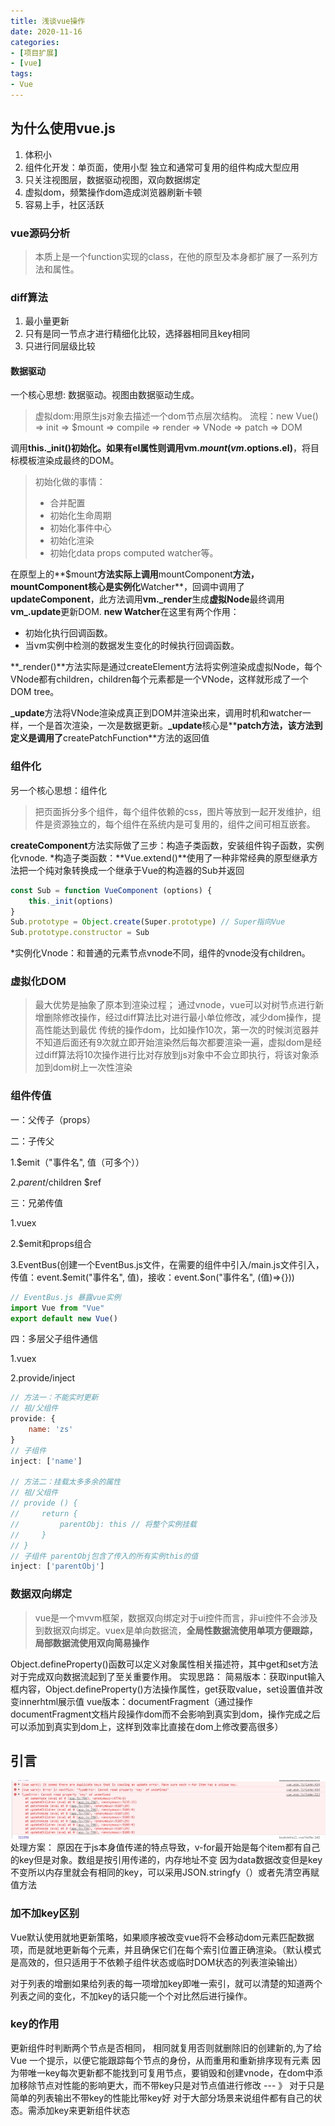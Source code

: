 ```yaml
---
title: 浅谈vue操作
date: 2020-11-16
categories: 
- [项目扩展]
- [vue]
tags:
- Vue
---
```

## 为什么使用vue.js

1. 体积小
2. 组件化开发：单页面，使用小型 独立和通常可复用的组件构成大型应用
3. 只关注视图层，数据驱动视图，双向数据绑定
4. 虚拟dom，频繁操作dom造成浏览器刷新卡顿
5. 容易上手，社区活跃

### vue源码分析

> 本质上是一个function实现的class，在他的原型及本身都扩展了一系列方法和属性。

### diff算法
1. 最小量更新
2. 只有是同一节点才进行精细化比较，选择器相同且key相同
3. 只进行同层级比较


#### 数据驱动

一个核心思想: 数据驱动。视图由数据驱动生成。

> 虚拟dom:用原生js对象去描述一个dom节点层次结构。
> 流程：new Vue() => init => $mount => compile => render => VNode => patch => DOM

调用**this._init()**初始化。如果有el属性则调用**vm.$mount(vm.$options.el)**，将目标模板渲染成最终的DOM。
> 初始化做的事情：
> * 合并配置
> * 初始化生命周期
> * 初始化事件中心
> * 初始化渲染
> * 初始化data props computed watcher等。

在原型上的**$mount**方法实际上调用**mountComponent**方法，**mountComponent**核心是实例化**Watcher**，回调中调用了**updateComponent**，此方法调用**vm._render**生成**虚拟Node**最终调用**vm_.update**更新DOM.
**new Watcher**在这里有两个作用：
* 初始化执行回调函数。
* 当vm实例中检测的数据发生变化的时候执行回调函数。

**_render()**方法实际是通过createElement方法将实例渲染成虚拟Node，每个VNode都有children，children每个元素都是一个VNode，这样就形成了一个DOM tree。

**_update**方法将VNode渲染成真正到DOM并渲染出来，调用时机和watcher一样，一个是首次渲染，一次是数据更新。**_update**核心是**__patch__**方法，该方法到定义是调用了**createPatchFunction**方法的返回值

### 组件化

另一个核心思想：组件化

> 把页面拆分多个组件，每个组件依赖的css，图片等放到一起开发维护，组件是资源独立的，每个组件在系统内是可复用的，组件之间可相互嵌套。

**createComponent**方法实际做了三步：构造子类函数，安装组件钩子函数，实例化vnode.
*构造子类函数：**Vue.extend()**使用了一种非常经典的原型继承方法把一个纯对象转换成一个继承于Vue的构造器的Sub并返回
```js
const Sub = function VueComponent (options) {
    this._init(options)
}
Sub.prototype = Object.create(Super.prototype) // Super指向Vue
Sub.prototype.constructor = Sub
```
*实例化Vnode：和普通的元素节点vnode不同，组件的vnode没有children。

### 虚拟化DOM
> 最大优势是抽象了原本到渲染过程；
> 通过vnode，vue可以对树节点进行新增删除修改操作，经过diff算法比对进行最小单位修改，减少dom操作，提高性能达到最优
> 传统的操作dom，比如操作10次，第一次的时候浏览器并不知道后面还有9次就立即开始渲染然后每次都要渲染一遍，虚拟dom是经过diff算法将10次操作进行比对存放到js对象中不会立即执行，将该对象添加到dom树上一次性渲染

### 组件传值

一：父传子（props）

二：子传父

1.$emit（"事件名", 值（可多个））

2.$parent/$children $ref

三：兄弟传值

1.vuex

2.$emit和props组合

3.EventBus(创建一个EventBus.js文件，在需要的组件中引入/main.js文件引入，传值：event.$emit("事件名", 值)，接收：event.$on("事件名", (值)=>{}))

```js
// EventBus.js 暴露vue实例
import Vue from "Vue"
export default new Vue()
```

四：多层父子组件通信

1.vuex

2.provide/inject

```js
// 方法一：不能实时更新
// 祖/父组件
provide: {
    name: 'zs'
}
// 子组件
inject: ['name']

// 方法二：挂载太多多余的属性
// 祖/父组件
// provide () {
//     return {
//         parentObj: this // 将整个实例挂载
//     }
// }
// 子组件 parentObj包含了传入的所有实例this的值
inject: ['parentObj']

```
### 数据双向绑定
>vue是一个mvvm框架，数据双向绑定对于ui控件而言，非ui控件不会涉及到数据双向绑定。vuex是单向数据流，**全局性数据流使用单项方便跟踪，局部数据流使用双向简易操作**

Object.defineProperty()函数可以定义对象属性相关描述符，其中get和set方法对于完成双向数据流起到了至关重要作用。
实现思路：
  简易版本：获取input输入框内容，Object.defineProperty()方法操作属性，get获取value，set设置值并改变innerhtml展示值
  vue版本：documentFragment（通过操作documentFragment文档片段操作dom而不会影响到真实到dom，操作完成之后可以添加到真实到dom上，这样到效率比直接在dom上修改要高很多）

## 引言

![Image text](images/error.png)
处理方案：
原因在于js本身值传递的特点导致，v-for最开始是每个item都有自己的key但是对象。数组是按引用传递的，内存地址不变 因为data数据改变但是key不变所以内存里就会有相同的key，可以采用JSON.stringfy（）或者先清空再赋值方法

### 加不加key区别

Vue默认使用就地更新策略，如果顺序被改变vue将不会移动dom元素匹配数据项，而是就地更新每个元素，并且确保它们在每个索引位置正确渲染。（默认模式是高效的，但只适用于不依赖子组件状态或临时DOM状态的列表渲染输出）

对于列表的增删如果给列表的每一项增加key即唯一索引，就可以清楚的知道两个列表之间的变化，不加key的话只能一个个对比然后进行操作。

### key的作用

更新组件时判断两个节点是否相同， 相同就复用否则就删除旧的创建新的,为了给 Vue 一个提示，以便它能跟踪每个节点的身份，从而重用和重新排序现有元素
因为带唯一key每次更新都不能找到可复用节点，要销毁和创建vnode，在dom中添加移除节点对性能的影响更大，而不带key只是对节点值进行修改 --- 》 对于只是简单的列表输出不带key的性能比带key好
对于大部分场景来说组件都有自己的状态。需添加key来更新组件状态
